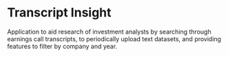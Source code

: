 # Transcript Insight
Application to aid research of investment analysts by searching through earnings call transcripts, to periodically upload text datasets, and providing features to filter by company and year.
